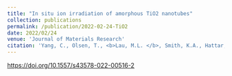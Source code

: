 ```yaml
---
title: "In situ ion irradiation of amorphous TiO2 nanotubes"
collection: publications
permalink: /publication/2022-02-24-TiO2
date: 2022/02/24
venue: 'Journal of Materials Research'
citation: 'Yang, C., Olsen, T., <b>Lau, M.L. </b>, Smith, K.A., Hattar, K., Sen, A., Wu, Y., Hou, D., Narayanan, B., Long, M. and Wharry, J.P., 2022. In situ ion irradiation of amorphous TiO2 nanotubes. Journal of Materials Research, pp.1-12.'
---
```


<a href="https://doi.org/10.1557/s43578-022-00516-2">https://doi.org/10.1557/s43578-022-00516-2</a>
